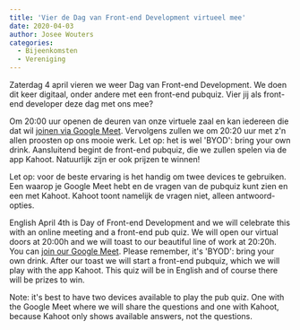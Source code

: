 ```yaml
---
title: 'Vier de Dag van Front-end Development virtueel mee'
date: 2020-04-03
author: Josee Wouters
categories:
  - Bijeenkomsten
  - Vereniging
---
```


Zaterdag 4 april vieren we weer Dag van Front-end Development. We doen dit keer digitaal, onder andere met een front-end pubquiz. Vier jij als front-end developer deze dag met ons mee?

Om 20:00 uur openen de deuren van onze virtuele zaal en kan iedereen die dat wil [joinen via Google Meet](https://meet.google.com/uwo-jfot-cuz). Vervolgens zullen we om 20:20 uur met z'n allen proosten op ons mooie werk. Let op: het is wel 'BYOD': bring your own drink. Aansluitend begint de front-end pubquiz, die we zullen spelen via de app Kahoot. Natuurlijk zijn er ook prijzen te winnen!

Let op: voor de beste ervaring is het handig om twee devices te gebruiken. Een waarop je Google Meet hebt en de vragen van de pubquiz kunt zien en een met Kahoot. Kahoot toont namelijk de vragen niet, alleen antwoord-opties.

English
April 4th is Day of Front-end Development and we will celebrate this with an online meeting and a front-end pub quiz. We will open our virtual doors at 20:00h and we will toast to our beautiful line of work at 20:20h. You can [join our Google Meet](https://meet.google.com/uwo-jfot-cuz). Please remember, it's 'BYOD': bring your own drink. After our toast we will start a front-end pubquiz, which we will play with the app Kahoot. This quiz will be in English and of course there will be prizes to win.

Note: it's best to have two devices available to play the pub quiz. One with the Google Meet where we will share the questions and one with Kahoot, because Kahoot only shows available answers, not the questions.
